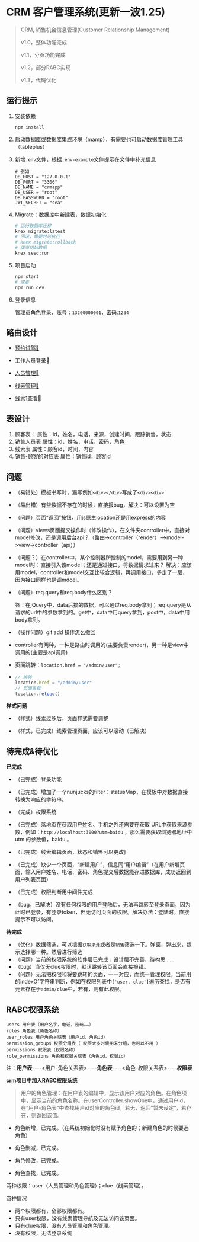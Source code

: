 # CRM 客户管理系统(更新一波1.25)

> CRM, 销售机会信息管理(Customer Relationship Management)
>
> v1.0，整体功能完成
>
> v1.1，分页功能完成
>
> v1.2，部分RABC实现
>
> v1.3，代码优化



## 运行提示

1. 安装依赖

   ```bash
   npm install
   ```

2. 启动数据库或数据库集成环境（mamp），有需要也可启动数据库管理工具（tableplus）

3. 新增`.env`文件，根据`.env-example`文件提示在文件中补充信息

   ```
   # 例如
   DB_HOST = "127.0.0.1"
   DB_PORT = "3306"
   DB_NAME = "crmapp"
   DB_USER = "root"
   DB_PASSWORD = "root"
   JWT_SECRET = "sea"
   ```
4. Migrate：数据库中新建表，数据初始化

   ``` bash
   # 运行数据库迁移
   knex migrate:latest
   # 回滚，需要时可执行
   # knex migrate:rollback
   # 填充初始数据
   knex seed:run
   ```

5. 项目启动

   ``` bash
   npm start
   # 或者
   npm run dev
   ```

5. 登录信息

   管理员角色登录，账号：`13200000001`，密码:`1234`

   

## 路由设计

+ [预约试驾🔗](http://localhost:3000)
  
+ [工作人员登录🔗](http://localhost:3000/admin/login)
+ [人员管理🔗](http://localhost:3000/admin/user)
+ [线索管理🔗](http://localhost:3000/admin/clue)
+ [线索1查看🔗](http://localhost:3000/admin/clue/1)



## 表设计

1. 顾客表：
   属性：id，姓名，电话，来源，创建时间，跟踪销售，状态
2. 销售人员表
   属性：id，姓名，电话，密码，角色
3. 线索表
   属性：顾客id，时间，内容
4. 销售-顾客的对应表
   属性：销售id，顾客id



## 问题

+ （易错处）模板书写时，漏写例如`<div></div>`写成了`<div><div>`

+ （易出错）有些数据不存在的时候，直接报bug，解决：可以设置为空

+ （问题）页面“返回”按钮，用js原生location还是用express的内容

+ （问题）views页面提交操作时（修改操作），在文件夹controller中，直接对model修改，还是调用后台api？（路由->controller（render）-->model->view->controller（api））

+ （问题？）在controller中，某个控制器所控制的model，需要用到另一种model时：直接引入该model；还是通过接口，将数据请求过来？
  解决：应该用model，controller和model交互比较合逻辑，再调用接口，多走了一层，因为接口同样也是调mdoel。
  
+ （问题）req.query和req.body什么区别？
  
  答：在jQuery中，data后接的数据，可以通过req.body拿到；req.query是从请求的url中的参数拿到的。get中，data中用query拿到，post中，data中用body拿到。
  
+ （操作问题）git add 操作怎么撤回

+ controller有两种，一种是路由时调用的(主要负责render)，另一种是view中调用的(主要是api调用)

+ 页面跳转：`location.href = "/admin/user";`      

+ ```javascript
  // 跳转
  location.href = "/admin/user"
  // 页面重载
  location.reload()
  ```

  

**样式问题**

+ （样式）线索过多后，页面样式需要调整

+ （样式，已完成）线索管理页面，应该可以滚动（已解决）

  

## 待完成&待优化

**已完成**

+ （已完成）登录功能

+ （已完成）增加了一个nunjucks的filter：statusMap，在模板中对数据直接转换为响应的字符串。

+ （完成）权限系统

+ （已完成）落地页在获取用户姓名、手机之外还需要在获取 URL中获取来源参数，例如：`http://localhost:3000?utm=baidu` ，那么需要获取浏览器地址中 utm 的参数值，baidu 。

+ （已完成）线索编辑页面，状态和销售可以更改]

+ （已完成）缺少一个页面，“新建用户”，信息同“用户编辑”（在用户新增页面，输入用户姓名、电话、密码、角色提交后数据能存进数据库，成功返回到用户列表页面）

+ （已完成）权限判断用中间件完成

+ （bug，已解决）没有任何权限的用户登陆后，无法再跳转至登录页面，因为此时已登录，有登录token，但无访问页面的权限。解决办法：登陆时，直接提示不可以访问。

  

**待完成**

+ （优化）数据筛选，可以根据`获取来源`或者是`销售`筛选一下。弹窗，弹出来，提示选择哪一种。然后进行筛选
+ （问题）当前的权限系统的软件层已完成；设计层不完善，待构思……
+ （bug）当仅无clue权限时，默认跳转该页面会直接报错。
+ （问题）无法把权限和将要跳转的页面，一一对应，而统一管理权限。当前用的indexOf字符串判断，例如在权限列表中`['user, clue']`遍历查找，是否有元素存在于`admin/clue`中，若有，则有此权限。



## RABC权限系统

```
users 用户表（用户名字，电话，密码……）
roles 角色表（角色名称）
user_roles 用户角色关联表（用户id，角色id）
permission_groups 权限分组表（ 权限太多时候用来分组，也可以不用 ）
permissions 权限表（权限名称）
role_permissions 角色和权限关联表（角色id，权限id）
```

注：**用户表**----<用户-角色关系表>----**角色表**----<角色-权限关系表>----**权限表**



**crm项目中加入RABC权限系统**

> 用户的角色管理：在用户表的编辑中，显示该用户对应的角色。在角色项中，显示当前的角色名称。在userController.showOne中，通过用户id，在”用户-角色表“中查找用户id对应的角色id，若无，返回”暂未设定“，若存在，则返回该值。

+ 角色新增，已完成。（在系统初始化时没有赋予角色的；新建角色的时候要选角色）

+ 角色删减，已完成。
+ 角色修改，已完成。
+ 角色查找，已完成。



两种权限：user（人员管理和角色管理）；clue（线索管理）。

四种情况

+ 两个权限都有，全部权限都有。
+ 只有user权限，没有线索管理导航及无法访问该页面。
+ 只有clue权限，没有人员管理和角色管理。
+ 没有权限，无法登录系统












